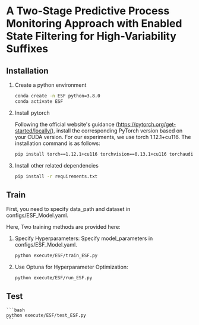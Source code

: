 # A Two-Stage Predictive Process Monitoring Approach with Enabled State Filtering for High-Variability Suffixes

## Installation

1. Create a python environment

    ```bash
    conda create -n ESF python=3.8.0
    conda activate ESF 
    ```

2. Install pytorch

    Following the official website's guidance (<https://pytorch.org/get-started/locally/>), install the corresponding PyTorch version based on your CUDA version. For our experiments, we use torch 1.12.1+cu116. The installation command is as follows:

    ```bash
    pip install torch==1.12.1+cu116 torchvision==0.13.1+cu116 torchaudio==0.12.1 --extra-index-url https://download.pytorch.org/whl/cu116
    ```

3. Install other related dependencies

    ```bash
    pip install -r requirements.txt
    ```

## Train
First, you need to specify data_path and dataset in configs/ESF_Model.yaml. 

Here, Two training methods are provided here:

1. Specify Hyperparameters:
    Specify model_parameters in   configs/ESF_Model.yaml.
    ```bash
    python execute/ESF/train_ESF.py
    ```
2. Use Optuna for Hyperparameter Optimization:
    ```bash
    python execute/ESF/run_ESF.py
    ```
## Test
    ```bash
    python execute/ESF/test_ESF.py
    ```

